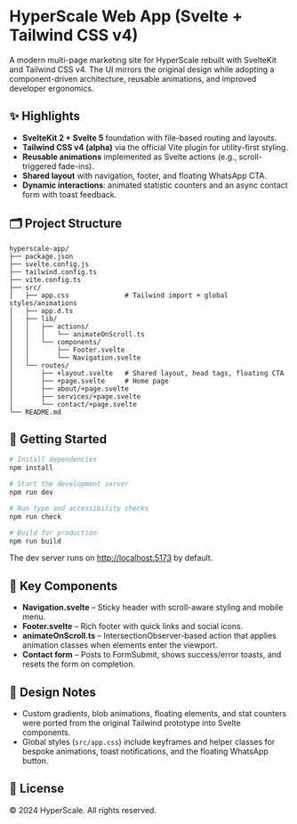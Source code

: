 # HyperScale Web App (Svelte + Tailwind CSS v4)

A modern multi-page marketing site for HyperScale rebuilt with SvelteKit and Tailwind CSS v4. The UI mirrors the original design while adopting a component-driven architecture, reusable animations, and improved developer ergonomics.

## ✨ Highlights

- **SvelteKit 2 + Svelte 5** foundation with file-based routing and layouts.
- **Tailwind CSS v4 (alpha)** via the official Vite plugin for utility-first styling.
- **Reusable animations** implemented as Svelte actions (e.g., scroll-triggered fade-ins).
- **Shared layout** with navigation, footer, and floating WhatsApp CTA.
- **Dynamic interactions**: animated statistic counters and an async contact form with toast feedback.

## 🗂️ Project Structure

```
hyperscale-app/
├── package.json
├── svelte.config.js
├── tailwind.config.ts
├── vite.config.ts
├── src/
│   ├── app.css              # Tailwind import + global styles/animations
│   ├── app.d.ts
│   ├── lib/
│   │   ├── actions/
│   │   │   └── animateOnScroll.ts
│   │   └── components/
│   │       ├── Footer.svelte
│   │       └── Navigation.svelte
│   └── routes/
│       ├── +layout.svelte   # Shared layout, head tags, floating CTA
│       ├── +page.svelte     # Home page
│       ├── about/+page.svelte
│       ├── services/+page.svelte
│       └── contact/+page.svelte
└── README.md
```

## 🚀 Getting Started

```bash
# Install dependencies
npm install

# Start the development server
npm run dev

# Run type and accessibility checks
npm run check

# Build for production
npm run build
```

The dev server runs on <http://localhost:5173> by default.

## 🧩 Key Components

- **Navigation.svelte** – Sticky header with scroll-aware styling and mobile menu.
- **Footer.svelte** – Rich footer with quick links and social icons.
- **animateOnScroll.ts** – IntersectionObserver-based action that applies animation classes when elements enter the viewport.
- **Contact form** – Posts to FormSubmit, shows success/error toasts, and resets the form on completion.

## 🎨 Design Notes

- Custom gradients, blob animations, floating elements, and stat counters were ported from the original Tailwind prototype into Svelte components.
- Global styles (`src/app.css`) include keyframes and helper classes for bespoke animations, toast notifications, and the floating WhatsApp button.

## 📄 License

© 2024 HyperScale. All rights reserved.
